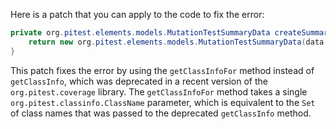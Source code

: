 Here is a patch that you can apply to the code to fix the error:

```java
private org.pitest.elements.models.MutationTestSummaryData createSummaryData(final org.pitest.coverage.CoverageDatabase coverage, final org.pitest.mutationtest.ClassMutationResults data) {
    return new org.pitest.elements.models.MutationTestSummaryData(data.getFileName(), data.getMutations(), coverage.getClassInfoFor(data.getMutatedClass()));
}
```

This patch fixes the error by using the `getClassInfoFor` method instead of `getClassInfo`, which was deprecated in a recent version of the `org.pitest.coverage` library. The `getClassInfoFor` method takes a single `org.pitest.classinfo.ClassName` parameter, which is equivalent to the `Set` of class names that was passed to the deprecated `getClassInfo` method.